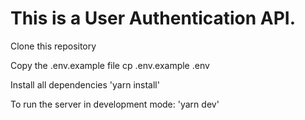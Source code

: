 # This is a User Authentication API. 

Clone this repository

Copy the .env.example file cp .env.example .env

Install all dependencies 'yarn install'

To run the server in development mode: 'yarn dev'
